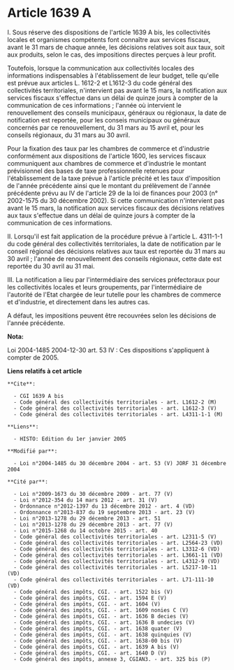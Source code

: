 # Article 1639 A

I. Sous réserve des dispositions de l'article 1639 A bis, les collectivités locales et organismes compétents font connaître
aux services fiscaux, avant le 31 mars de chaque année, les décisions relatives soit aux taux, soit aux produits, selon le
cas, des impositions directes perçues à leur profit.

Toutefois, lorsque la communication aux collectivités locales des informations indispensables à l'établissement de leur
budget, telle qu'elle est prévue aux articles L. 1612-2 et L1612-3 du code général des collectivités territoriales,
n'intervient pas avant le 15 mars, la notification aux services fiscaux s'effectue dans un délai de quinze jours à compter de
la communication de ces informations ; l'année où intervient le renouvellement des conseils municipaux, généraux ou
régionaux, la date de notification est reportée, pour les conseis municipaux ou généraux concernés par ce renouvellement, du
31 mars au 15 avril et, pour les conseils régionaux, du 31 mars au 30 avril.

Pour la fixation des taux par les chambres de commerce et d'industrie conformément aux dispositions de l'article 1600, les
services fiscaux communiquent aux chambres de commerce et d'industrie le montant prévisionnel des bases de taxe
professionnelle retenues pour l'établissement de la taxe prévue à l'article précité et les taux d'imposition de l'année
précédente ainsi que le montant du prélèvement de l'année précédente prévu au IV de l'article 29 de la loi de finances pour
2003 (n° 2002-1575 du 30 décembre 2002). Si cette communication n'intervient pas avant le 15 mars, la notification aux
services fiscaux des décisions relatives aux taux s'effectue dans un délai de quinze jours à compter de la communication de
ces informations.

II. Lorsqu'il est fait application de la procédure prévue à l'article L. 4311-1-1 du code général des collectivités
territoriales, la date de notification par le conseil régional des décisions relatives aux taux est reportée du 31 mars au 30
avril ; l'année de renouvellement des conseils régionaux, cette date est reportée du 30 avril au 31 mai.

III. La notification a lieu par l'intermédiaire des services préfectoraux pour les collectivités locales et leurs
groupements, par l'intermédiaire de l'autorité de l'Etat chargée de leur tutelle pour les chambres de commerce et
d'industrie, et directement dans les autres cas.

A défaut, les impositions peuvent être recouvrées selon les décisions de l'année précédente.

**Nota:**

Loi 2004-1485 2004-12-30 art. 53 IV : Ces dispositions s'appliquent à compter de 2005.

**Liens relatifs à cet article**

	**Cite**:

	  - CGI 1639 A bis
	  - Code général des collectivités territoriales - art. L1612-2 (M)
	  - Code général des collectivités territoriales - art. L1612-3 (V)
	  - Code général des collectivités territoriales - art. L4311-1-1 (M)

	**Liens**:

	  - HISTO: Edition du 1er janvier 2005

	**Modifié par**:

	  - Loi n°2004-1485 du 30 décembre 2004 - art. 53 (V) JORF 31 décembre 2004

	**Cité par**:

	  - Loi n°2009-1673 du 30 décembre 2009 - art. 77 (V)
	  - Loi n°2012-354 du 14 mars 2012 - art. 31 (V)
	  - Ordonnance n°2012-1397 du 13 décembre 2012 - art. 4 (VD)
	  - Ordonnance n°2013-837 du 19 septembre 2013 - art. 23 (V)
	  - Loi n°2013-1278 du 29 décembre 2013 - art. 51
	  - Loi n°2013-1278 du 29 décembre 2013 - art. 77 (V)
	  - Loi n°2015-1268 du 14 octobre 2015 - art. 40
	  - Code général des collectivités territoriales - art. L2311-5 (V)
	  - Code général des collectivités territoriales - art. L2564-23 (VD)
	  - Code général des collectivités territoriales - art. L3312-6 (VD)
	  - Code général des collectivités territoriales - art. L3661-11 (VD)
	  - Code général des collectivités territoriales - art. L4312-9 (VD)
	  - Code général des collectivités territoriales - art. L5217-10-11 (VD)
	  - Code général des collectivités territoriales - art. L71-111-10 (VD)
	  - Code général des impôts, CGI. - art. 1522 bis (V)
	  - Code général des impôts, CGI. - art. 1594 E (V)
	  - Code général des impôts, CGI. - art. 1604 (V)
	  - Code général des impôts, CGI. - art. 1609 nonies C (V)
	  - Code général des impôts, CGI. - art. 1636 B decies (V)
	  - Code général des impôts, CGI. - art. 1636 B undecies (V)
	  - Code général des impôts, CGI. - art. 1638 quater (V)
	  - Code général des impôts, CGI. - art. 1638 quinquies (V)
	  - Code général des impôts, CGI. - art. 1638-00 bis (V)
	  - Code général des impôts, CGI. - art. 1639 A bis (V)
	  - Code général des impôts, CGI. - art. 1640 D (V)
	  - Code général des impôts, annexe 3, CGIAN3. - art. 325 bis (P)
